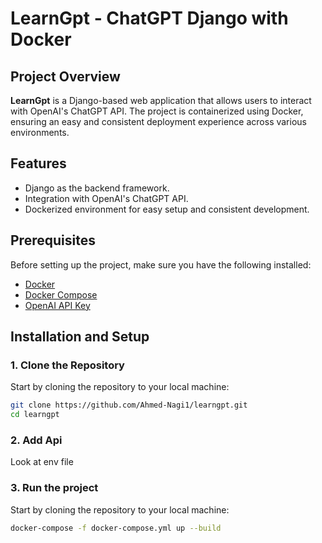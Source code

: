 # LearnGpt - ChatGPT Django with Docker


## Project Overview

**LearnGpt** is a Django-based web application that allows users to interact with OpenAI's ChatGPT API. The project is containerized using Docker, ensuring an easy and consistent deployment experience across various environments.

## Features

- Django as the backend framework.
- Integration with OpenAI's ChatGPT API.
- Dockerized environment for easy setup and consistent development.

## Prerequisites

Before setting up the project, make sure you have the following installed:

- [Docker](https://www.docker.com/get-started)
- [Docker Compose](https://docs.docker.com/compose/install/)
- [OpenAI API Key](https://platform.openai.com/signup)

## Installation and Setup

### 1. Clone the Repository

Start by cloning the repository to your local machine:

```bash
git clone https://github.com/Ahmed-Nagi1/learngpt.git
cd learngpt 
```
### 2. Add Api
Look at env file

### 3. Run the project

Start by cloning the repository to your local machine:

```bash
docker-compose -f docker-compose.yml up --build
